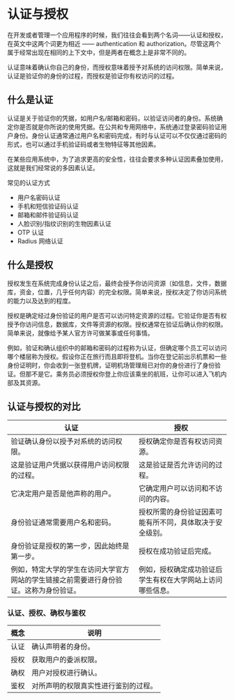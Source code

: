 # 认证与授权

<LastUpdated/>

在开发或者管理一个应用程序的时候，我们往往会看到两个名词——认证和授权，在英文中这两个词更为相近 —— authentication 和 authorization。尽管这两个属于经常出现在相同的上下文中，但是两者在概念上是非常不同的。

认证意味着确认你自己的身份，而授权意味着授予对系统的访问权限。简单来说，认证是验证你的身份的过程，而授权是验证你有权访问的过程。

## 什么是认证

认证是关于验证你的凭据，如用户名/邮箱和密码，以验证访问者的身份。系统确定你是否就是你所说的使用凭据。在公共和专用网络中，系统通过登录密码验证用户身份。身份认证通常通过用户名和密码完成，有时与认证可以不仅仅通过密码的形式，也可以通过手机验证码或者生物特征等其他因素。

在某些应用系统中，为了追求更高的安全性，往往会要求多种认证因素叠加使用，这就是我们经常说的多因素认证。

常见的认证方式
- 用户名密码认证
- 手机和短信验证码认证
- 邮箱和邮件验证码认证
- 人脸识别/指纹识别的生物因素认证
- OTP 认证
- Radius 网络认证


## 什么是授权

授权发生在系统完成身份认证之后，最终会授予你访问资源（如信息，文件，数据库，资金，位置，几乎任何内容）的完全权限。简单来说，授权决定了你访问系统的能力以及达到的程度。

授权是确定经过身份验证的用户是否可以访问特定资源的过程。它验证你是否有权授予你访问信息，数据库，文件等资源的权限。授权通常在验证后确认你的权限。简单来说，就像给予某人官方许可做某事或任何事情。

例如，验证和确认组织中的邮箱和密码的过程称为认证，但确定哪个员工可以访问哪个楼层称为授权。假设你正在旅行而且即将登机。当你在登记前出示机票和一些身份证明时，你会收到一张登机牌，证明机场管理局已对你的身份进行了身份验证。但那不是它。乘务员必须授权你登上你应该乘坐的航班，让你可以进入飞机内部及其资源。

## 认证与授权的对比

| 认证                                                                                   | 授权                                                       |
|----------------------------------------------------------------------------------------|------------------------------------------------------------|
| 验证确认身份以授予对系统的访问权限。                                                   | 授权确定你是否有权访问资源。                               |
| 这是验证用户凭据以获得用户访问权限的过程。                                             | 这是验证是否允许访问的过程。                               |
| 它决定用户是否是他声称的用户。                                                         | 它确定用户可以访问和不访问的内容。                         |
| 身份验证通常需要用户名和密码。                                                         | 授权所需的身份验证因素可能有所不同，具体取决于安全级别。   |
| 身份验证是授权的第一步，因此始终是第一步。                                             | 授权在成功验证后完成。                                     |
| 例如，特定大学的学生在访问大学官方网站的学生链接之前需要进行身份验证。这称为身份验证。 | 例如，授权确定成功验证后学生有权在大学网站上访问哪些信息。 |

### 认证、授权、确权与鉴权

|概念|说明|
|----|----|
|认证|确认声明者的身份。|
|授权|获取用户的委派权限。|
|确权|用户对授权进行确认。|
|鉴权|对所声明的权限真实性进行鉴别的过程。|